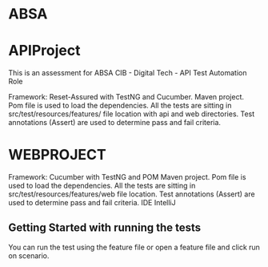 # ABSA
# APIProject

This is an assessment for ABSA CIB - Digital Tech - API Test Automation Role

Framework: Reset-Assured with TestNG and Cucumber.
Maven project.
Pom file is used to load the dependencies.
All the tests are sitting in src/test/resources/features/ file location with api and web directories.
Test annotations (Assert) are used to determine pass and fail criteria.

# WEBPROJECT
Framework: Cucumber with TestNG and POM
Maven project.
Pom file is used to load the dependencies.
All the tests are sitting in src/test/resources/features/web file location.
Test annotations (Assert) are used to determine pass and fail criteria.
IDE
IntelliJ

## Getting Started with running the tests
You can run the test using the feature file or open a feature file and click run on scenario.
